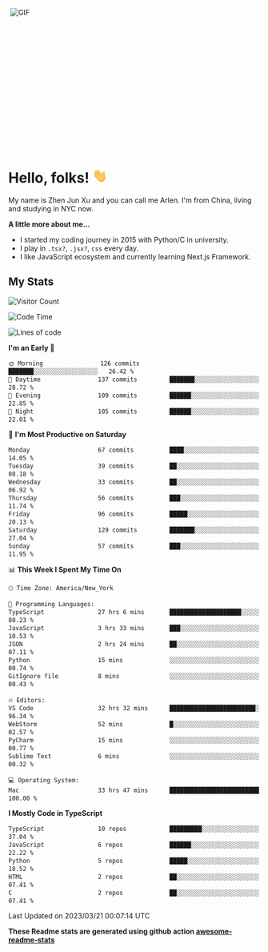 <img align="right" alt="GIF" src="https://media.giphy.com/media/xUA7bdpLxQhsSQdyog/giphy.gif" width="500" height="320" />

# Hello, folks! <img src="https://raw.githubusercontent.com/arlenxuzj/arlenxuzj/master/assets/wave.gif" width="30px">

My name is Zhen Jun Xu and you can call me Arlen. I'm from China, living and studying in NYC now.

**A little more about me...**

 - I started my coding journey in 2015 with Python/C in university.
 - I play in `.tsx?`, `.jsx?`, `css` every day.
 - I like JavaScript ecosystem and currently learning Next.js Framework.

## My Stats

![Visitor Count](https://komarev.com/ghpvc/?username=arlenxuzj&color=blue&label=Profile+Views)

<!--START_SECTION:waka-->
![Code Time](http://img.shields.io/badge/Code%20Time-3%2C119%20hrs%205%20mins-blue)

![Lines of code](https://img.shields.io/badge/From%20Hello%20World%20I%27ve%20Written-804.7%20thousand%20lines%20of%20code-blue)

**I'm an Early 🐤** 

```text
🌞 Morning                126 commits         ███████░░░░░░░░░░░░░░░░░░   26.42 % 
🌆 Daytime                137 commits         ███████░░░░░░░░░░░░░░░░░░   28.72 % 
🌃 Evening                109 commits         ██████░░░░░░░░░░░░░░░░░░░   22.85 % 
🌙 Night                  105 commits         ██████░░░░░░░░░░░░░░░░░░░   22.01 % 
```
📅 **I'm Most Productive on Saturday** 

```text
Monday                   67 commits          ████░░░░░░░░░░░░░░░░░░░░░   14.05 % 
Tuesday                  39 commits          ██░░░░░░░░░░░░░░░░░░░░░░░   08.18 % 
Wednesday                33 commits          ██░░░░░░░░░░░░░░░░░░░░░░░   06.92 % 
Thursday                 56 commits          ███░░░░░░░░░░░░░░░░░░░░░░   11.74 % 
Friday                   96 commits          █████░░░░░░░░░░░░░░░░░░░░   20.13 % 
Saturday                 129 commits         ███████░░░░░░░░░░░░░░░░░░   27.04 % 
Sunday                   57 commits          ███░░░░░░░░░░░░░░░░░░░░░░   11.95 % 
```


📊 **This Week I Spent My Time On** 

```text
🕑︎ Time Zone: America/New_York

💬 Programming Languages: 
TypeScript               27 hrs 6 mins       ████████████████████░░░░░   80.23 % 
JavaScript               3 hrs 33 mins       ███░░░░░░░░░░░░░░░░░░░░░░   10.53 % 
JSON                     2 hrs 24 mins       ██░░░░░░░░░░░░░░░░░░░░░░░   07.11 % 
Python                   15 mins             ░░░░░░░░░░░░░░░░░░░░░░░░░   00.74 % 
GitIgnore file           8 mins              ░░░░░░░░░░░░░░░░░░░░░░░░░   00.43 % 

🔥 Editors: 
VS Code                  32 hrs 32 mins      ████████████████████████░   96.34 % 
WebStorm                 52 mins             █░░░░░░░░░░░░░░░░░░░░░░░░   02.57 % 
PyCharm                  15 mins             ░░░░░░░░░░░░░░░░░░░░░░░░░   00.77 % 
Sublime Text             6 mins              ░░░░░░░░░░░░░░░░░░░░░░░░░   00.32 % 

💻 Operating System: 
Mac                      33 hrs 47 mins      █████████████████████████   100.00 % 
```

**I Mostly Code in TypeScript** 

```text
TypeScript               10 repos            █████████░░░░░░░░░░░░░░░░   37.04 % 
JavaScript               6 repos             ██████░░░░░░░░░░░░░░░░░░░   22.22 % 
Python                   5 repos             █████░░░░░░░░░░░░░░░░░░░░   18.52 % 
HTML                     2 repos             ██░░░░░░░░░░░░░░░░░░░░░░░   07.41 % 
C                        2 repos             ██░░░░░░░░░░░░░░░░░░░░░░░   07.41 % 
```




 Last Updated on 2023/03/21 00:07:14 UTC
<!--END_SECTION:waka-->

**These Readme stats are generated using github action [awesome-readme-stats](https://github.com/anmol098/waka-readme-stats)**

